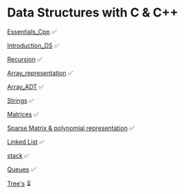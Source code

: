 # Data Structures with C & C++

[Essentials_Cpp](./00-Introduciton-C/) ✅

[Introduction_DS](./01-Introduction_DS/) ✅

[Recursion](./02-Recursion/) ✅

[Array_representation](./03-Array_representation/) ✅

[Array_ADT](./04-Array_ADT/) ✅

[Strings](./05-Strings/) ✅

[Matrices](./06-Matrices/)  ✅

[Sparse Matrix & polynomial representation](./07-Sparse_Matrix/) ✅

[Linked List](./08-Linked_List/) ✅

[stack](./09-Stack/) ✅

[Queues](./10-Queues/) ✅

[Tree's](./11-Trees/) ⏳
